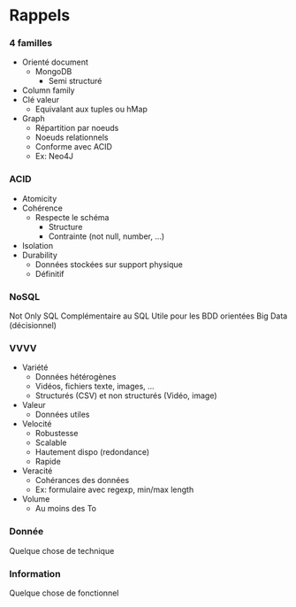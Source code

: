 # Rappels

### 4 familles

- Orienté document
    - MongoDB
        - Semi structuré
- Column family
- Clé valeur
    - Equivalant aux tuples ou hMap
- Graph
    - Répartition par noeuds
    - Noeuds relationnels
    - Conforme avec ACID
    - Ex: Neo4J

### ACID

- Atomicity
- Cohérence
    - Respecte le schéma
        - Structure
        - Contrainte (not null, number, ...)
- Isolation
- Durability
    - Données stockées sur support physique
    - Définitif

### NoSQL

Not Only SQL
Complémentaire au SQL
Utile pour les BDD orientées Big Data (décisionnel)

### VVVV

- Variété
    - Données hétérogènes
    - Vidéos, fichiers texte, images, ...
    - Structurés (CSV) et non structurés (Vidéo, image)
- Valeur
    - Données utiles
- Velocité
    - Robustesse
    - Scalable
    - Hautement dispo (redondance)
    - Rapide
- Veracité
    - Cohérances des données
    - Ex: formulaire avec regexp, min/max length
- Volume
    - Au moins des To

### Donnée

Quelque chose de technique

### Information

Quelque chose de fonctionnel